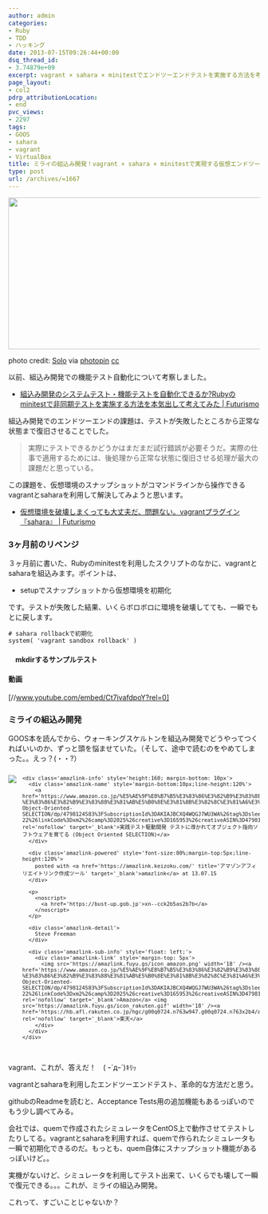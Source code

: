 ```yaml
---
author: admin
categories:
- Ruby
- TDD
- ハッキング
date: 2013-07-15T09:26:44+00:00
dsq_thread_id:
- 3.74879e+09
excerpt: vagrant × sahara × minitestでエンドツーエンドテストを実施する方法を考えてみました
page_layout:
- col2
pdrp_attributionLocation:
- end
pvc_views:
- 2297
tags:
- GOOS
- sahara
- vagrant
- VirtualBox
title: ミライの組込み開発！vagrant × sahara × minitestで実現する仮想エンドツーエンドテスト
type: post
url: /archives/=1667
---
```


[<img src="https://lh6.googleusercontent.com/-uBi8GOg1xtU/UePHmo08g9I/AAAAAAAAArc/vWTDQV5Tl6Q/s800/medium_5567424914.jpg" height="304" width="640" />][1]

photo credit: [Ѕolo][2] via [photopin][3] [cc][4]

以前、組込み開発での機能テスト自動化について考察しました。

  * <a href="https://futurismo.biz/archives/1289" target="_blank">組込み開発のシステムテスト・機能テストを自動化できるか?Rubyのminitestで非同期テストを実施する方法を本気出して考えてみた | Futurismo</a>

組込み開発でのエンドツーエンドの課題は、テストが失敗したところから正常な状態まで復旧させることでした。

> 実際にテストできるかどうかはまだまだ試行錯誤が必要そうだ。実際の仕事で適用するためには、後処理から正常な状態に復旧させる処理が最大の課題だと思っている。

この課題を、仮想環境のスナップショットがコマンドラインから操作できるvagrantとsaharaを利用して解決してみようと思います。

  * <a href="https://futurismo.biz/archives/1660" target="_blank">仮想環境を破壊しまくっても大丈夫だ、問題ない。vagrantプラグイン『sahara』 | Futurismo</a>

### 3ヶ月前のリベンジ

３ヶ月前に書いた、Rubyのminitestを利用したスクリプトのなかに、vagrantとsaharaを組込みます。ポイントは、

  * setupでスナップショットから仮想環境を初期化

です。テストが失敗した結果、いくらボロボロに環境を破壊してても、一瞬でもとに戻します。

    # sahara rollbackで初期化
    system( 'vagrant sandbox rollback' )
    

#### 　mkdirするサンプルテスト



#### 動画

[//www.youtube.com/embed/Ct7ivafdpoY?rel=0]

### ミライの組込み開発

GOOS本を読んでから、ウォーキングスケルトンを組込み開発でどうやってつくればいいのか、ずっと頭を悩ませていた。（そして、途中で読むのをやめてしまった。。えっ？(・・?）

<div class='amazlink-box' style='text-align:left;padding-bottom:20px;font-size:small;/zoom: 1;overflow: hidden;'>
  <div class='amazlink-list' style='clear: both;'>
    <div class='amazlink-image' style='float:left;margin:0px 12px 1px 0px;'>
      <a href='https://www.amazon.co.jp/%E5%AE%9F%E8%B7%B5%E3%83%86%E3%82%B9%E3%83%88%E9%A7%86%E5%8B%95%E9%96%8B%E7%99%BA-%E3%83%86%E3%82%B9%E3%83%88%E3%81%AB%E5%B0%8E%E3%81%8B%E3%82%8C%E3%81%A6%E3%82%AA%E3%83%96%E3%82%B8%E3%82%A7%E3%82%AF%E3%83%88%E6%8C%87%E5%90%91%E3%82%BD%E3%83%95%E3%83%88%E3%82%A6%E3%82%A7%E3%82%A2%E3%82%92%E8%82%B2%E3%81%A6%E3%82%8B-Object-Oriented-SELECTION/dp/4798124583%3FSubscriptionId%3DAKIAJBCXQ4WQGJ7WU3WA%26tag%3Dsleephacker-22%26linkCode%3Dxm2%26camp%3D2025%26creative%3D165953%26creativeASIN%3D4798124583' target='_blank' rel='nofollow'><img src='https://ecx.images-amazon.com/images/I/61vSRgWto0L._SL160_.jpg' style='border: none;' /></a>
    </div>
    
    <div class='amazlink-info' style='height:160; margin-bottom: 10px'>
      <div class='amazlink-name' style='margin-bottom:10px;line-height:120%'>
        <a href='https://www.amazon.co.jp/%E5%AE%9F%E8%B7%B5%E3%83%86%E3%82%B9%E3%83%88%E9%A7%86%E5%8B%95%E9%96%8B%E7%99%BA-%E3%83%86%E3%82%B9%E3%83%88%E3%81%AB%E5%B0%8E%E3%81%8B%E3%82%8C%E3%81%A6%E3%82%AA%E3%83%96%E3%82%B8%E3%82%A7%E3%82%AF%E3%83%88%E6%8C%87%E5%90%91%E3%82%BD%E3%83%95%E3%83%88%E3%82%A6%E3%82%A7%E3%82%A2%E3%82%92%E8%82%B2%E3%81%A6%E3%82%8B-Object-Oriented-SELECTION/dp/4798124583%3FSubscriptionId%3DAKIAJBCXQ4WQGJ7WU3WA%26tag%3Dsleephacker-22%26linkCode%3Dxm2%26camp%3D2025%26creative%3D165953%26creativeASIN%3D4798124583' rel='nofollow' target='_blank'>実践テスト駆動開発 テストに導かれてオブジェクト指向ソフトウェアを育てる (Object Oriented SELECTION)</a>
      </div>
      
      <div class='amazlink-powered' style='font-size:80%;margin-top:5px;line-height:120%'>
        posted with <a href='https://amazlink.keizoku.com/' title='アマゾンアフィリエイトリンク作成ツール' target='_blank'>amazlink</a> at 13.07.15
      </div>
      
      <p>
        <noscript>
          <a href='https://bust-up.gob.jp'>xn--cck2b5as2b7b</a>
        </noscript>
      </p>
      
      <div class='amazlink-detail'>
        Steve Freeman
      </div>
      
      <div class='amazlink-sub-info' style='float: left;'>
        <div class='amazlink-link' style='margin-top: 5px'>
          <img src='https://amazlink.fuyu.gs/icon_amazon.png' width='18' /><a href='https://www.amazon.co.jp/%E5%AE%9F%E8%B7%B5%E3%83%86%E3%82%B9%E3%83%88%E9%A7%86%E5%8B%95%E9%96%8B%E7%99%BA-%E3%83%86%E3%82%B9%E3%83%88%E3%81%AB%E5%B0%8E%E3%81%8B%E3%82%8C%E3%81%A6%E3%82%AA%E3%83%96%E3%82%B8%E3%82%A7%E3%82%AF%E3%83%88%E6%8C%87%E5%90%91%E3%82%BD%E3%83%95%E3%83%88%E3%82%A6%E3%82%A7%E3%82%A2%E3%82%92%E8%82%B2%E3%81%A6%E3%82%8B-Object-Oriented-SELECTION/dp/4798124583%3FSubscriptionId%3DAKIAJBCXQ4WQGJ7WU3WA%26tag%3Dsleephacker-22%26linkCode%3Dxm2%26camp%3D2025%26creative%3D165953%26creativeASIN%3D4798124583' rel='nofollow' target='_blank'>Amazon</a> <img src='https://amazlink.fuyu.gs/icon_rakuten.gif' width='18' /><a href='https://hb.afl.rakuten.co.jp/hgc/g00q0724.n763w947.g00q0724.n763x2b4/archives/c=http%3A%2F%2Fbooks.rakuten.co.jp%2Frb%2F11891807%2F&#038;m=http%3A%2F%2Fm.rakuten.co.jp%2Frms%2Fmsv%2FItem%3Fn%3D11891807%26surl%3Dbook' rel='nofollow' target='_blank'>楽天</a>
        </div>
      </div>
    </div>
  </div>
</div>

vagrant、これが、答えだ！　( ｰ\`дｰ´)ｷﾘｯ

vagrantとsaharaを利用したエンドツーエンドテスト、革命的な方法だと思う。

githubのReadmeを読むと、Acceptance Tests用の追加機能もあるっぽいのでもう少し調べてみる。

会社では、quemで作成されたシミュレータをCentOS上で動作させてテストしたりしてる。vagrantとsaharaを利用すれば、quemで作られたシミュレータも一瞬で初期化できるのだ。もっとも、quem自体にスナップショット機能があるっぽいけど。。

実機がないけど、シミュレータを利用してテスト出来て、いくらでも壊して一瞬で復元できる。。。これが、ミライの組込み開発。

これって、すごいことじゃないか？

 [1]: https://picasaweb.google.com/lh/photo/Dln_dMpNVkmDiwdXToQ2hTyD6hjDXGH6XyE6iLrzolo?feat=embedwebsite
 [2]: https://www.flickr.com/photos/donsolo/5567424914/
 [3]: https://photopin.com
 [4]: https://creativecommons.org/licenses/by-nc-sa/2.0/